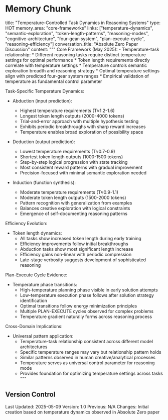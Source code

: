 # Memory Chunk

<chunk>
title: "Temperature-Controlled Task Dynamics in Reasoning Systems"
type: HOT
memory_area: "core-frameworks"
links: ["temperature-dynamics", "semantic-exploration", "token-length-patterns", "reasoning-modes", "cognitive-architecture", "four-gear-system", "plan-execute-cycle", "reasoning-efficiency"]
conversation_title: "Absolute Zero Paper Discussion"
content: """
Core Framework (May 2025):
- Temperature-task relationship:
  * Different reasoning tasks require distinct temperature settings for optimal performance
  * Token length requirements directly correlate with temperature settings
  * Temperature controls semantic exploration breadth and reasoning strategy
  * Optimal temperature settings align with predicted four-gear system ranges
  * Empirical validation of temperature as fundamental control parameter

Task-Specific Temperature Dynamics:
- Abduction (input prediction):
  * Highest temperature requirements (T≈1.2-1.6)
  * Longest token length outputs (2000-4000 tokens)
  * Trial-and-error approach with multiple hypothesis testing
  * Exhibits periodic breakthroughs with sharp reward increases
  * Temperature enables broad exploration of possibility space

- Deduction (output prediction):
  * Lowest temperature requirements (T≈0.7-0.9)
  * Shortest token length outputs (1000-1500 tokens)
  * Step-by-step logical progression with state tracking
  * Most consistent reward patterns with gradual improvement
  * Precision-focused with minimal semantic exploration needed

- Induction (function synthesis):
  * Moderate temperature requirements (T≈0.9-1.1)
  * Moderate token length outputs (1500-2000 tokens)
  * Pattern recognition with generalization from examples
  * Balances creative exploration with logical constraints
  * Emergence of self-documenting reasoning patterns

Efficiency Evolution:
- Token length dynamics:
  * All tasks show increased token length during early training
  * Efficiency improvements follow initial breakthroughs
  * Abduction tasks show most significant length increase
  * Efficiency gains non-linear with periodic compression
  * Late-stage verbosity suggests development of sophisticated reasoning

Plan-Execute Cycle Evidence:
- Temperature phase transitions:
  * High-temperature planning phase visible in early solution attempts
  * Low-temperature execution phase follows after solution strategy identification
  * Optimal transitions follow energy minimization principles
  * Multiple PLAN-EXECUTE cycles observed for complex problems
  * Temperature gradient naturally forms across reasoning process

Cross-Domain Implications:
- Universal pattern application:
  * Temperature-task relationship consistent across different model architectures
  * Specific temperature ranges may vary but relationship pattern holds
  * Similar patterns observed in human creative/analytical processes
  * Temperature serves as universal control parameter for reasoning mode
  * Provides foundation for optimizing temperature settings across tasks
"""
</chunk>

## Version Control
Last Updated: 2025-05-09
Version: 1.0
Previous: N/A
Changes: Initial creation based on temperature dynamics observed in Absolute Zero paper
